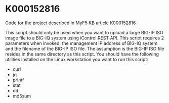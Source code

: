 # K000152816
Code for the project described in MyF5 KB article K000152816

This script should only be used when you want to upload a large BIG-IP ISO image file to a BIG-IQ system using iControl REST API. This script requires 2 parameters when invoked; the management IP address of BIG-IQ system and the filename of the BIG-IP ISO file. The assumption is the BIG-IP ISO file resides in the same directory as this script. You should have the following utilities installed on the Linux workstation you want to run this script:

* curl
* jq
* printf
* stat
* dd
* md5sum
